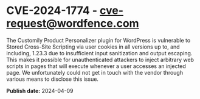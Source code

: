 # CVE-2024-1774 - cve-request@wordfence.com

The Customily Product Personalizer plugin for WordPress is vulnerable to Stored Cross-Site Scripting via user cookies in all versions up to, and including, 1.23.3 due to insufficient input sanitization and output escaping. This makes it possible for unauthenticated attackers to inject arbitrary web scripts in pages that will execute whenever a user accesses an injected page. We unfortunately could not get in touch with the vendor through various means to disclose this issue.

**Publish date:** 2024-04-09
